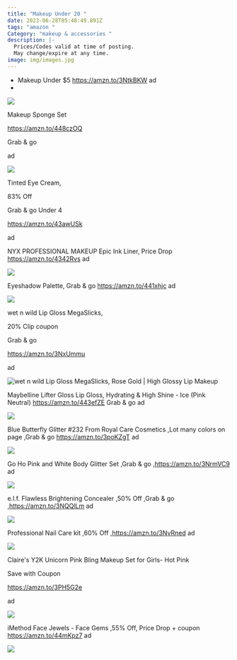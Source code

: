 ```yaml
---
title: "Makeup Under 20 "
date: 2023-06-28T05:48:49.891Z
tags: "amazon "
Category: "makeup & accessories "
description: |-
  Prices/Codes valid at time of posting.
  May change/expire at any time.
image: img/images.jpg
---
```

* M﻿akeup Under $5 https://amzn.to/3NtkBKW ad
*

  ![](https://m.media-amazon.com/images/I/61NvTGruLoL._SL1500_.jpg)

  Makeup Sponge Set

  https://amzn.to/448czOQ

  Grab & go

  ad

  ![](https://m.media-amazon.com/images/I/61+5vIMBGgL._SL1500_.jpg)

  Tinted Eye Cream,

  83% Off

  Grab & go Under 4

  https://amzn.to/43awUSk

  ad



NYX PROFESSIONAL MAKEUP Epic Ink Liner, Price Drop https://amzn.to/4342Rvs ad

![](https://m.media-amazon.com/images/I/51PpW3HD9WL._SL1500_.jpg)



Eyeshadow Palette, Grab & go https://amzn.to/441xhjc ad

![](https://m.media-amazon.com/images/I/71m9hFxsRTS._SL1200_.jpg)

<!--StartFragment-->

wet n wild Lip Gloss MegaSlicks,

20% Clip coupon

Grab & go

https://amzn.to/3NxUmmu

ad

![wet n wild Lip Gloss MegaSlicks, Rose Gold | High Glossy Lip Makeup](https://m.media-amazon.com/images/I/718UfpZsr9L._AC_UL320_.jpg)



Maybelline Lifter Gloss Lip Gloss, Hydrating & High Shine - Ice (Pink Neutral) https://amzn.to/443efZE Grab & go ad

![](https://m.media-amazon.com/images/I/61r3MuwPTBL._SL1500_.jpg)



Blue Butterfly Glitter #232 From Royal Care Cosmetics ,Lot many colors on page ,Grab & go https://amzn.to/3poKZgT ad

![](https://m.media-amazon.com/images/I/71fUosfKW3L._SL1000_.jpg)



Go Ho Pink and White Body Glitter Set ,Grab & go ,https://amzn.to/3NrmVC9 ad



![](https://m.media-amazon.com/images/I/71OX8IzOvBL._AC_SL1500_.jpg)

e.l.f. Flawless Brightening Concealer ,50% Off ,Grab & go ,https://amzn.to/3NQQlLm ad

![](https://m.media-amazon.com/images/I/61VAfxXAahL._SL1500_.jpg)



Professional Nail Care kit ,60% Off ,https://amzn.to/3NvRned ad

![](https://m.media-amazon.com/images/I/71WYzuNgcrL._SL1000_.jpg)

Claire's Y2K Unicorn Pink Bling Makeup Set for Girls- Hot Pink

Save with Coupon

https://amzn.to/3PH5G2e

ad

![](https://m.media-amazon.com/images/I/81E7Xvvv+ML._SL1500_.jpg)



iMethod Face Jewels - Face Gems ,55% Off, Price Drop + coupon https://amzn.to/44mKpz7 ad

![](https://m.media-amazon.com/images/I/71MM134V44L._AC_SL1002_.jpg)

<!--EndFragment-->